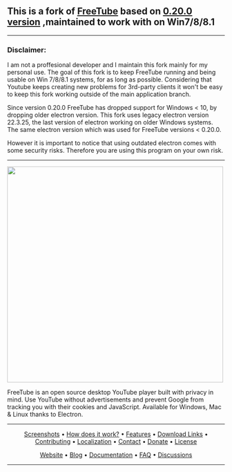 <p align="center">
<h2> This is a fork of <a href="https://github.com/FreeTubeApp/FreeTube">FreeTube</a> based on <a href="https://github.com/FreeTubeApp/FreeTube/releases/tag/v0.20.0-beta">0.20.0 version</a> ,maintained to work with on Win7/8/8.1
</h2>
<hr>
<h3> Disclaimer:</h3>

I am not a proffesional developer and I maintain this fork mainly for my personal use. The goal of this fork is to keep FreeTube running and being usable on Win 7/8/8.1 systems, for as long as possible. Considering that Youtube keeps creating new problems for 3rd-party clients it won't be easy to keep this fork working outside of the main application branch.

Since version 0.20.0 FreeTube has dropped support for Windows < 10, by dropping older electron version. 
This fork uses legacy electron version 22.3.25, the last version of electron working  on older Windows systems. The same electron version which was used for FreeTube versions < 0.20.0. 

However it is important to notice that using outdated electron comes with some security risks.
Therefore you are using this program on your own risk.

<hr>
 <a href="https://github.com/FreeTubeApp/FreeTube"><img alt="" src="https://docs.freetubeapp.io/images/logoColor.png" width=500 align="center">
</a>
</p>

FreeTube is an open source desktop YouTube player built with privacy in mind.
Use YouTube without advertisements and prevent Google from tracking you with their cookies and JavaScript.
Available for Windows, Mac & Linux thanks to Electron.


<hr>
<p align="center"><a href="#screenshots">Screenshots</a> &bull; <a href="#how-does-it-work">How does it work?</a> &bull; <a href="#features">Features</a> &bull; <a href="#download-links">Download Links</a> &bull; <a href="#contributing">Contributing</a> &bull; <a href="#localization">Localization</a> &bull; <a href="#contact">Contact</a> &bull; <a href="#donate">Donate</a> &bull; <a href="#license">License</a></p>
<p align="center"><a href="https://freetubeapp.io/">Website</a> &bull; <a href="https://blog.freetubeapp.io/">Blog</a> &bull; <a href="https://docs.freetubeapp.io/">Documentation</a> &bull; <a href="https://docs.freetubeapp.io/faq/">FAQ</a> &bull; <a href="https://github.com/FreeTubeApp/FreeTube/discussions">Discussions</a></p>
<hr>


